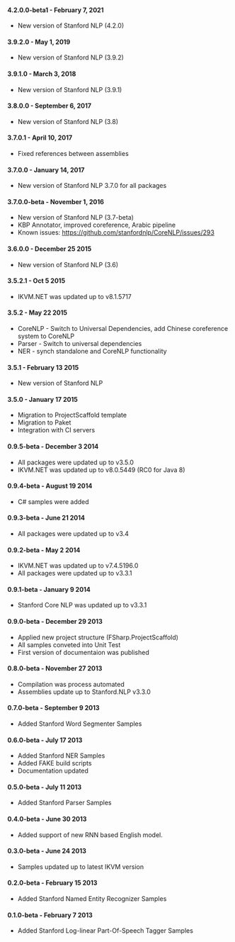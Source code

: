 #### 4.2.0.0-beta1 - February 7, 2021
* New version of Stanford NLP (4.2.0)

#### 3.9.2.0 - May 1, 2019
* New version of Stanford NLP (3.9.2)

#### 3.9.1.0 - March 3, 2018
* New version of Stanford NLP (3.9.1)

#### 3.8.0.0 - September 6, 2017
* New version of Stanford NLP (3.8)

#### 3.7.0.1 - April 10, 2017
* Fixed references between assemblies

#### 3.7.0.0 - January 14, 2017
* New version of Stanford NLP 3.7.0 for all packages

#### 3.7.0.0-beta - November 1, 2016
* New version of Stanford NLP (3.7-beta)
* KBP Annotator, improved coreference, Arabic pipeline
* Known issues: https://github.com/stanfordnlp/CoreNLP/issues/293

#### 3.6.0.0 - December 25 2015
* New version of Stanford NLP (3.6)

#### 3.5.2.1 - Oct 5 2015
* IKVM.NET was updated up to v8.1.5717

#### 3.5.2 - May 22 2015
* CoreNLP - Switch to Universal Dependencies, add Chinese coreference system to CoreNLP
* Parser - Switch to universal dependencies
* NER - synch standalone and CoreNLP functionality

#### 3.5.1 - February 13 2015
* New version of Stanford NLP

#### 3.5.0 - January 17 2015
* Migration to ProjectScaffold template
* Migration to Paket
* Integration with CI servers

#### 0.9.5-beta - December 3 2014
* All packages were updated up to v3.5.0
* IKVM.NET was updated up to v8.0.5449 (RC0 for Java 8)

#### 0.9.4-beta - August 19 2014
* C# samples were added

#### 0.9.3-beta - June 21 2014
* All packages were updated up to v3.4

#### 0.9.2-beta - May 2 2014
* IKVM.NET was updated up to v7.4.5196.0
* All packages were updated up to v3.3.1

#### 0.9.1-beta - January 9 2014
* Stanford Core NLP was updated up to v3.3.1

#### 0.9.0-beta - December 29 2013
* Applied new project structure (FSharp.ProjectScaffold)
* All samples conveted into Unit Test
* First version of documentaion was published

#### 0.8.0-beta - November 27 2013
* Compilation was process automated
* Assemblies update up to Stanford.NLP v3.3.0

#### 0.7.0-beta - September 9 2013
* Added Stanford Word Segmenter Samples

#### 0.6.0-beta - July 17 2013
* Added Stanford NER Samples
* Added FAKE build scripts
* Documentation updated

#### 0.5.0-beta - July 11 2013
* Added Stanford Parser Samples

#### 0.4.0-beta - June 30 2013
* Added support of new RNN based English model.

#### 0.3.0-beta - June 24 2013
* Samples updated up to latest IKVM version

#### 0.2.0-beta - February 15 2013
* Added Stanford Named Entity Recognizer Samples

#### 0.1.0-beta - February 7 2013
* Added Stanford Log-linear Part-Of-Speech Tagger Samples